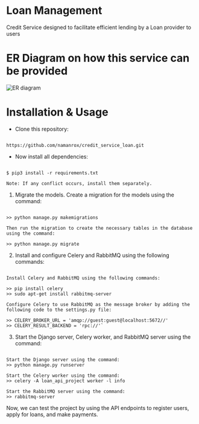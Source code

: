 # Loan Management
Credit Service designed to facilitate efficient lending by a Loan provider to users
# ER Diagram on how this service can be provided
![ER diagram](https://github.com/user-attachments/assets/ae3a2448-de8e-45d5-971c-a305d2938d4a)
# Installation & Usage
* Clone this repository:
```

https://github.com/namanrox/credit_service_loan.git

```
* Now install all dependencies:
```

$ pip3 install -r requirements.txt

Note: If any conflict occurs, install them separately.

```
1. Migrate the models. Create a migration for the models using the command:
```

>> python manage.py makemigrations

Then run the migration to create the necessary tables in the database using the command:

>> python manage.py migrate

```
2. Install and configure Celery and RabbitMQ using the following commands:
```

Install Celery and RabbitMQ using the following commands:

>> pip install celery
>> sudo apt-get install rabbitmq-server

Configure Celery to use RabbitMQ as the message broker by adding the following code to the settings.py file:

>> CELERY_BROKER_URL = 'amqp://guest:guest@localhost:5672//'
>> CELERY_RESULT_BACKEND = 'rpc://'`

```
3. Start the Django server, Celery worker, and RabbitMQ server using the command:
```

Start the Django server using the command:
>> python manage.py runserver

Start the Celery worker using the command:
>> celery -A loan_api_project worker -l info

Start the RabbitMQ server using the command:
>> rabbitmq-server

```
Now, we can test the project by using the API endpoints to register users, apply for loans, and make payments.
